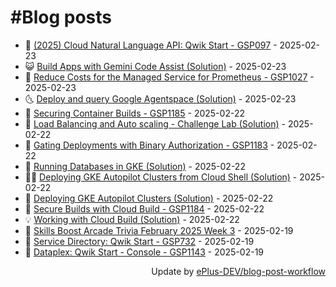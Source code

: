 # #Blog posts
<!-- BLOG-POST-LIST:START -->
- 🧰 [&lpar;2025&rpar; Cloud Natural Language API: Qwik Start - GSP097](https://eplus.dev/2025-cloud-natural-language-api-qwik-start-gsp097) - 2025-02-23
- 😺 [Build Apps with Gemini Code Assist &lpar;Solution&rpar;](https://eplus.dev/build-apps-with-gemini-code-assist-solution) - 2025-02-23
- 🗽 [Reduce Costs for the Managed Service for Prometheus - GSP1027](https://eplus.dev/reduce-costs-for-the-managed-service-for-prometheus-gsp1027) - 2025-02-23
- 🌜 [Deploy and query Google Agentspace &lpar;Solution&rpar;](https://eplus.dev/deploy-and-query-google-agentspace-solution) - 2025-02-23
- 📝 [Securing Container Builds - GSP1185](https://eplus.dev/securing-container-builds-gsp1185) - 2025-02-22
- 🚀 [Load Balancing and Auto scaling - Challenge Lab &lpar;Solution&rpar;](https://eplus.dev/load-balancing-and-auto-scaling-challenge-lab-solution) - 2025-02-22
- 💼 [Gating Deployments with Binary Authorization - GSP1183](https://eplus.dev/gating-deployments-with-binary-authorization-gsp1183) - 2025-02-22
- 🦣 [Running Databases in GKE &lpar;Solution&rpar;](https://eplus.dev/running-databases-in-gke-solution) - 2025-02-22
- 👨‍🏫 [Deploying GKE Autopilot Clusters from Cloud Shell &lpar;Solution&rpar;](https://eplus.dev/deploying-gke-autopilot-clusters-from-cloud-shell-solution) - 2025-02-22
- 🔭 [Deploying GKE Autopilot Clusters &lpar;Solution&rpar;](https://eplus.dev/deploying-gke-autopilot-clusters-solution) - 2025-02-22
- 🤡 [Secure Builds with Cloud Build - GSP1184](https://eplus.dev/secure-builds-with-cloud-build-gsp1184) - 2025-02-22
- 💡 [Working with Cloud Build &lpar;Solution&rpar;](https://eplus.dev/working-with-cloud-build-solution) - 2025-02-22
- 🦣 [Skills Boost Arcade Trivia February 2025 Week 3](https://eplus.dev/skills-boost-arcade-trivia-february-2025-week-3) - 2025-02-19
- 💪 [Service Directory: Qwik Start - GSP732](https://eplus.dev/service-directory-qwik-start-gsp732) - 2025-02-19
- 🤡 [Dataplex: Qwik Start - Console - GSP1143](https://eplus.dev/dataplex-qwik-start-console-gsp1143) - 2025-02-19<!-- BLOG-POST-LIST:END -->
<div align="right">
  Update by <a target="_blank"
    href="https://github.com/ePlus-DEV/blog-post-workflow">ePlus-DEV/blog-post-workflow</a>
</div>
